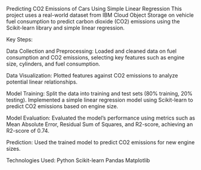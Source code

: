 Predicting CO2 Emissions of Cars Using Simple Linear Regression
This project uses a real-world dataset from IBM Cloud Object Storage on vehicle fuel consumption to predict carbon dioxide (CO2) emissions using the Scikit-learn library and simple linear regression.

Key Steps:

Data Collection and Preprocessing: Loaded and cleaned data on fuel consumption and CO2 emissions, selecting key features such as engine size, cylinders, and fuel consumption.

Data Visualization: Plotted features against CO2 emissions to analyze potential linear relationships.

Model Training: Split the data into training and test sets (80% training, 20% testing). Implemented a simple linear regression model using Scikit-learn to predict CO2 emissions based on engine size.

Model Evaluation: Evaluated the model’s performance using metrics such as Mean Absolute Error, Residual Sum of Squares, and R2-score, achieving an R2-score of 0.74.

Prediction: Used the trained model to predict CO2 emissions for new engine sizes.

Technologies Used:
Python
Scikit-learn
Pandas
Matplotlib
